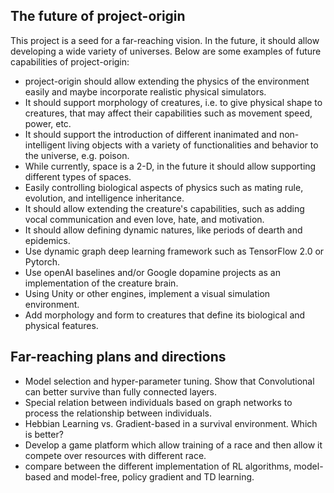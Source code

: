 ## The future of project-origin
This project is a seed for a far-reaching vision. In the future, it should allow developing a wide variety of universes. Below are some examples of future capabilities of project-origin:

- project-origin should allow extending the physics of the environment easily and maybe incorporate realistic physical simulators.
- It should support morphology of creatures, i.e. to give physical shape to creatures, that may affect their capabilities such as movement speed, power, etc.
- It should support the introduction of different inanimated and non-intelligent living objects with a variety of functionalities and behavior to the universe, e.g. poison.
- While currently, space is a 2-D, in the future it should allow supporting different types of spaces.
- Easily controlling biological aspects of physics such as mating rule, evolution, and intelligence inheritance.
- It should allow extending the creature's capabilities, such as adding vocal communication and even love, hate, and motivation.
- It should allow defining dynamic natures, like periods of dearth and epidemics. 
- Use dynamic graph deep learning framework such as TensorFlow 2.0 or Pytorch.
- Use openAI baselines and/or Google dopamine projects as an implementation of the creature brain. 
- Using Unity or other engines, implement a visual simulation environment. 
- Add morphology and form to creatures that define its biological and physical features.


## Far-reaching plans and directions
- Model selection and hyper-parameter tuning. Show that Convolutional can better survive than fully connected layers.
- Special relation between individuals based on graph networks to process the relationship between individuals.
- Hebbian Learning vs. Gradient-based in a survival environment. Which is better? 
- Develop a game platform which allow training of a race and then allow it compete over resources with different race.
- compare between the different implementation of RL algorithms, model-based and model-free, policy gradient and TD learning.
